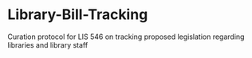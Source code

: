 # Library-Bill-Tracking
Curation protocol for LIS 546 on tracking proposed legislation regarding libraries and library staff
